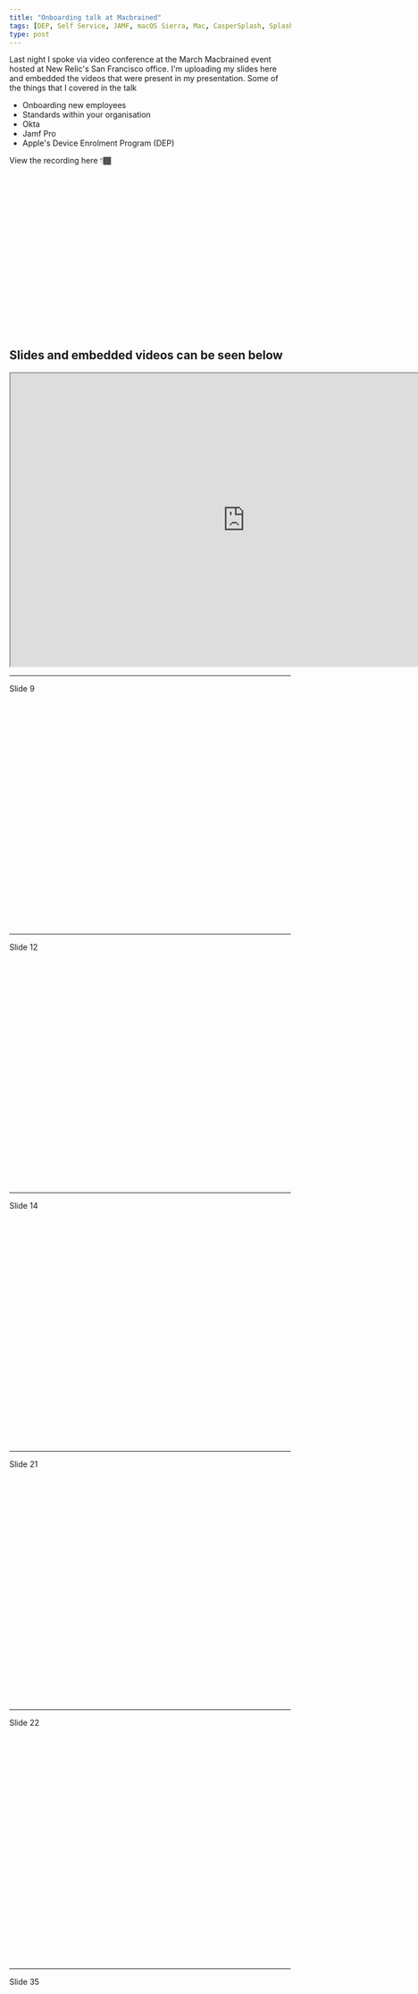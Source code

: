 ```yaml
---
title: "Onboarding talk at Macbrained"
tags: [DEP, Self Service, JAMF, macOS Sierra, Mac, CasperSplash, SplashBuddy]
type: post
---
```


Last night I spoke via video conference at the March Macbrained event hosted at New Relic's San Francisco office. I'm uploading my slides here and embedded the videos that were present in my presentation. Some of the things that I covered in the talk

- Onboarding new employees
- Standards within your organisation
- Okta
- Jamf Pro
- Apple's Device Enrolment Program (DEP)

View the recording here 👇🏾

<script src="https://fast.wistia.com/embed/medias/td2r2b4hb2.jsonp" async></script><script src="https://fast.wistia.com/assets/external/E-v1.js" async></script><div class="wistia_responsive_padding" style="padding:56.25% 0 0 0;position:relative;"><div class="wistia_responsive_wrapper" style="height:100%;left:0;position:absolute;top:0;width:100%;"><div class="wistia_embed wistia_async_td2r2b4hb2 seo=false videoFoam=true" style="height:100%;width:100%">&nbsp;</div></div></div>

## Slides and embedded videos can be seen below

<iframe src="https://drive.google.com/file/d/0B6TkYd7tTtTQcDhCOFRfUEN3blk/preview" width="840" height="525"></iframe>

---
Slide 9

<script src="https://fast.wistia.com/embed/medias/xfw3axne7l.jsonp" async></script><script src="https://fast.wistia.com/assets/external/E-v1.js" async></script><div class="wistia_responsive_padding" style="padding:80.0% 0 0 0;position:relative;"><div class="wistia_responsive_wrapper" style="height:100%;left:0;position:absolute;top:0;width:100%;"><div class="wistia_embed wistia_async_xfw3axne7l seo=false videoFoam=true" style="height:100%;width:100%">&nbsp;</div></div></div>
---
Slide 12

<script src="https://fast.wistia.com/embed/medias/z3o7x9y24f.jsonp" async></script><script src="https://fast.wistia.com/assets/external/E-v1.js" async></script><div class="wistia_responsive_padding" style="padding:80.0% 0 0 0;position:relative;"><div class="wistia_responsive_wrapper" style="height:100%;left:0;position:absolute;top:0;width:100%;"><div class="wistia_embed wistia_async_z3o7x9y24f seo=false videoFoam=true" style="height:100%;width:100%">&nbsp;</div></div></div>
---
Slide 14

<script src="https://fast.wistia.com/embed/medias/yst84ji410.jsonp" async></script><script src="https://fast.wistia.com/assets/external/E-v1.js" async></script><div class="wistia_responsive_padding" style="padding:80.0% 0 0 0;position:relative;"><div class="wistia_responsive_wrapper" style="height:100%;left:0;position:absolute;top:0;width:100%;"><div class="wistia_embed wistia_async_yst84ji410 seo=false videoFoam=true" style="height:100%;width:100%">&nbsp;</div></div></div>
---
Slide 21

<script src="https://fast.wistia.com/embed/medias/8irbeahh7s.jsonp" async></script><script src="https://fast.wistia.com/assets/external/E-v1.js" async></script><div class="wistia_responsive_padding" style="padding:80.0% 0 0 0;position:relative;"><div class="wistia_responsive_wrapper" style="height:100%;left:0;position:absolute;top:0;width:100%;"><div class="wistia_embed wistia_async_8irbeahh7s seo=false videoFoam=true" style="height:100%;width:100%">&nbsp;</div></div></div>
---
Slide 22

<script src="https://fast.wistia.com/embed/medias/8gpvhpwgn4.jsonp" async></script><script src="https://fast.wistia.com/assets/external/E-v1.js" async></script><div class="wistia_responsive_padding" style="padding:80.0% 0 0 0;position:relative;"><div class="wistia_responsive_wrapper" style="height:100%;left:0;position:absolute;top:0;width:100%;"><div class="wistia_embed wistia_async_8gpvhpwgn4 seo=false videoFoam=true" style="height:100%;width:100%">&nbsp;</div></div></div>
---
Slide 35

<script src="https://fast.wistia.com/embed/medias/hn1rfsgu0k.jsonp" async></script><script src="https://fast.wistia.com/assets/external/E-v1.js" async></script><div class="wistia_responsive_padding" style="padding:80.0% 0 0 0;position:relative;"><div class="wistia_responsive_wrapper" style="height:100%;left:0;position:absolute;top:0;width:100%;"><div class="wistia_embed wistia_async_hn1rfsgu0k seo=false videoFoam=true" style="height:100%;width:100%">&nbsp;</div></div></div>
---
